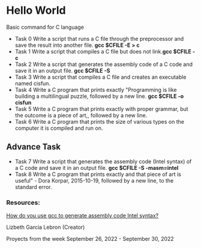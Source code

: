 <div class=HeaderSticker align="right">
<img src"https://media.giphy.com/media/h408T6Y5GfmXBKW62l/giphy.gif" width="300"/>
</div>

# Hello World
Basic command for C language

* Task 0 Write a script that runs a C file through the preprocessor and save the result into another file. **gcc $CFILE -E > c**
* Task 1 Write a script that compiles a C file but does not link.**gcc $CFILE -c**
* Task 2 Write a script that generates the assembly code of a C code and save it in an output file. **gcc $CFILE -S**
* Task 3 Write a script that compiles a C file and creates an executable named cisfun.
* Task 4 Write a C program that prints exactly "Programming is like building a multilingual puzzle, followed by a new line. **gcc $CFILE -o cisfun**
* Task 5 Write a C program that prints exactly with proper grammar, but the outcome is a piece of art,, followed by a new line.
* Task 6 Write a C program that prints the size of various types on the computer it is compiled and run on.

## Advance Task
* Task 7 Write a script that generates the assembly code (Intel syntax) of a C code and save it in an output file. **gcc $CFILE -S -masm=intel**
* Task 8 Write a C program that prints exactly and that piece of art is useful" - Dora Korpar, 2015-10-19, followed by a new line, to the standard error.

### Resources:
[How do you use gcc to generate assembly code Intel syntax?](https://stackoverflow.com/questions/199966/how-do-you-use-gcc-to-generate-assembly-code-in-intel-syntax)

Lizbeth Garcia Lebron (Creator)

Proyects from the week September 26, 2022 - September 30, 2022 
